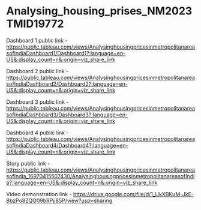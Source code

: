 # Analysing_housing_prises_NM2023TMID19772


Dashboard 1 public link - https://public.tableau.com/views/AnalysinghousingpricesinmetropolitanareasofIndiaDashboard1/Dashboard1?:language=en-US&:display_count=n&:origin=viz_share_link

Dashboard 2 public link - https://public.tableau.com/views/AnalysinghousingpricesinmetropolitanareasofIndiaDashboard2/Dashboard2?:language=en-US&:display_count=n&:origin=viz_share_link

Dashboard 3 public link - https://public.tableau.com/views/AnalysinghousingpricesinmetropolitanareasofIndiaDashboard3/Dashboard3?:language=en-US&:display_count=n&:origin=viz_share_link

Dashboard 4 public link - https://public.tableau.com/views/AnalysinghousingpricesinmetropolitanareasofIndiaDashboard4/Dashboard4?:language=en-US&:display_count=n&:origin=viz_share_link

Story public link - https://public.tableau.com/views/AnalysinghousingpricesinmetropolitanareasofIndia_16970415507430/AnalysinghousingpricesinmetropolitanareasofIndia?:language=en-US&:display_count=n&:origin=viz_share_link

Video demonstration link - https://drive.google.com/file/d/1_UkXBKuM-JkE-8bzPo8ZQO09bRPjj85P/view?usp=sharing
